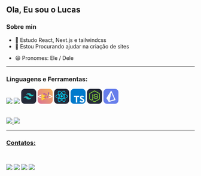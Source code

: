 ## Ola, Eu sou o Lucas

### Sobre min 

- 🌱  Estudo React, Next.js e tailwindcss 
- 👯  Estou Procurando ajudar na criação de sites
<!-- - 🥅  Metas 2022: Conseguir meu primeiro emprego e aprender o maximo possível -->
- 😄  Pronomes: Ele / Dele
<!-- - ⚡  Curiosidade: Adoro Jogar -->

-----

### Linguagens e Ferramentas:

<div>
<img src="https://cdn.jsdelivr.net/gh/devicons/devicon/icons/html5/html5-original.svg" height="40">
<img src="https://cdn.jsdelivr.net/gh/devicons/devicon/icons/css3/css3-original.svg" height="40">
<img src="https://github.com/tandpfun/skill-icons/blob/main/icons/TailwindCSS-Dark.svg" height="40">
<img src="https://github.com/tandpfun/skill-icons/blob/main/icons/StyledComponents.svg" height="40">
<img src="https://github.com/tandpfun/skill-icons/blob/main/icons/React-Dark.svg" height="40">
<img src="https://github.com/tandpfun/skill-icons/blob/main/icons/TypeScript.svg" height="40">
<img src="https://github.com/tandpfun/skill-icons/blob/main/icons/NodeJS-Dark.svg" height="40">
<img src="https://github.com/tandpfun/skill-icons/blob/main/icons/Prisma.svg" height="40">
<!--  <img src="https://cdn.jsdelivr.net/gh/devicons/devicon/icons/nodejs/nodejs-original.svg" height="40"> -->
<!-- <img src="https://github.com/tandpfun/skill-icons/blob/main/icons/JavaScript.svg" height="40"> -->
<!-- <img src="https://cdn.jsdelivr.net/gh/devicons/devicon/icons/typescript/typescript-original.svg" height="40"> -->
  
<!--<img src="" height="40">-->
</div>
<br>
<br>
<div align="left">
  <a href="https://github.com/joaolucas3002">
<img height="160em" src="https://github-readme-stats.vercel.app/api?username=joaolucas3002ht&show_icons=true&theme=dracula&include_all_commits=true&count_private=true"/>
<img height="160em" src="https://github-readme-stats.vercel.app/api/top-langs/?username=joaolucas3002ht&layout=compact&langs_count=7&theme=dracula"/>
</div>
  

-----

### Contatos:
  <br>
<div>
  
  <a href="http://instagram.com/joaolucasht?utm_source=qr" > <img src="https://img.shields.io/badge/Instagram-E4405F?style=for-the-badge&logo=instagram&logoColor=white" ></a>
  <a href="https://t.me/joaolucas3002"><img src="https://img.shields.io/badge/Telegram-2CA5E0?style=for-the-badge&logo=telegram&logoColor=white" ></a>
  <a href="mailto:jl22092003@gmail.com"><img src="https://img.shields.io/badge/Gmail-D14836?style=for-the-badge&logo=gmail&logoColor=white" ></a>
  <a href="https://www.linkedin.com/in/joaolucas3002ht"><img src="https://img.shields.io/badge/LinkedIn-0077B5?style=for-the-badge&logo=linkedin&logoColor=white" ></a>
  </div>
 
  
  <!-- <a href=""><img src="" ></a>-->

 
  
  
  
  
  
